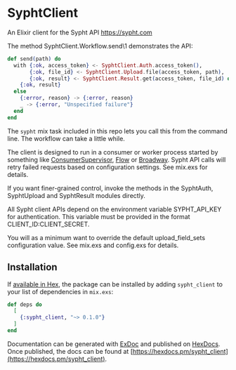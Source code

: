 # SyphtClient

An Elixir client for the Sypht API <https://sypht.com>

The method SyphtClient.Workflow.send\1 demonstrates the API:

```elixir
def send(path) do
  with {:ok, access_token} <- SyphtClient.Auth.access_token(),
       {:ok, file_id} <- SyphtClient.Upload.file(access_token, path),
       {:ok, result} <- SyphtClient.Result.get(access_token, file_id) do
    {:ok, result}
  else
    {:error, reason} -> {:error, reason}
    _ -> {:error, "Unspecified failure"}
  end
end
```

The `sypht` mix task included in this repo lets you call this from the command line. The workflow can take a little while.

The client is designed to run in a consumer or worker process started by something like [ConsumerSupervisor](https://hexdocs.pm/gen_stage/ConsumerSupervisor.html), [Flow](https://hexdocs.pm/flow/Flow.html) or [Broadway](https://hexdocs.pm/broadway/Broadway.html). Sypht API calls will retry failed requests based on configuration settings. See mix.exs for details.

If you want finer-grained control, invoke the methods in the SyphtAuth, SyphtUpload and SyphtResult modules directly.

All Sypht client APIs depend on the environment variable SYPHT_API_KEY for authentication. This variable must be provided in the format CLIENT_ID:CLIENT_SECRET.

You will as a minimum want to override the default upload_field_sets configuration value. See mix.exs and config.exs for details.

## Installation

If [available in Hex](https://hex.pm/docs/publish), the package can be installed
by adding `sypht_client` to your list of dependencies in `mix.exs`:

```elixir
def deps do
  [
    {:sypht_client, "~> 0.1.0"}
  ]
end
```

Documentation can be generated with [ExDoc](https://github.com/elixir-lang/ex_doc)
and published on [HexDocs](https://hexdocs.pm). Once published, the docs can
be found at [https://hexdocs.pm/sypht_client](https://hexdocs.pm/sypht_client).
